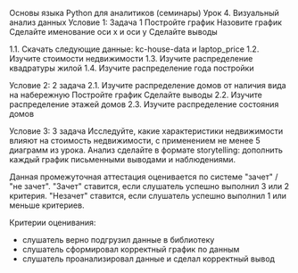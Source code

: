 Основы языка Python для аналитиков (семинары)
Урок 4. Визуальный анализ данных
Условие 1: Задача 1
Постройте график
Назовите график
Сделайте именование оси x и оси y
Сделайте выводы

1.1. Скачать следующие данные: kc-house-data и laptop_price
1.2. Изучите стоимости недвижимости
1.3. Изучите распределение квадратуры жилой
1.4. Изучите распределение года постройки

Условие 2: 2 задача
2.1. Изучите распределение домов от наличия вида на набережную
Постройте график
Сделайте выводы
2.2. Изучите распределение этажей домов
2.3. Изучите распределение состояния домов

Условие 3: 3 задача
Исследуйте, какие характеристики недвижимости влияют на стоимость недвижимости, с применением не менее 5 диаграмм из урока.
Анализ сделайте в формате storytelling: дополнить каждый график письменными выводами и наблюдениями.

Данная промежуточная аттестация оценивается по системе "зачет" / "не зачет".
"Зачет" ставится, если слушатель успешно выполнил 3 или 2 критерия.
"Незачет" ставится, если слушатель успешно выполнил 1 или меньше критериев.

Критерии оценивания:
- слушатель верно подгрузил данные в библиотеку
- слушатель сформировал корректный график по данным
- слушатель проанализировал данные и сделал корректный вывод
